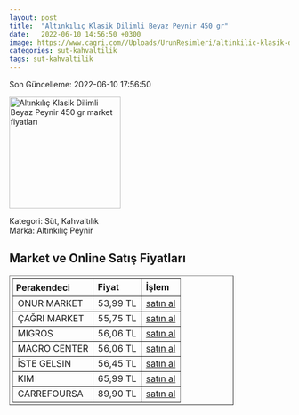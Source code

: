 ```yaml
---
layout: post
title:  "Altınkılıç Klasik Dilimli Beyaz Peynir 450 gr"
date:   2022-06-10 14:56:50 +0300
image: https://www.cagri.com//Uploads/UrunResimleri/altinkilic-klasik-dilimli-beyaz-peynir-5-436e.jpg
categories: sut-kahvaltilik
tags: sut-kahvaltilik
---
```


Son Güncelleme: 2022-06-10 17:56:50

<img src="https://www.cagri.com//Uploads/UrunResimleri/altinkilic-klasik-dilimli-beyaz-peynir-5-436e.jpg" width="200" alt="Altınkılıç Klasik Dilimli Beyaz Peynir 450 gr market fiyatları" />

Kategori: Süt, Kahvaltılık
<br />
Marka: Altınkılıç Peynir

<h2>Market ve Online Satış Fiyatları</h2>

<table border="1" style="padding: 5px;width:80%;">
  <tr>
    <td style="padding: 5px;"><strong>Perakendeci</strong></td>
    <td><strong>Fiyat</strong></td>
    <td><strong>İşlem</strong></td>
  </tr>
  <tr>
              <td title="Onur Market">ONUR MARKET</td>
              <td>53,99 TL</td>
              <td><a title="Onur Market" target="_blank" href="https://www.onurmarket.com/-altinkilic-dilimli-ezine-klsk-pey-450-gr--25204">satın al</a></td>
            </tr><tr>
              <td title="Çağrı Market">ÇAĞRI MARKET</td>
              <td>55,75 TL</td>
              <td><a title="Çağrı Market" target="_blank" href="https://www.cagri.com/altinkilic-klasik-dilimli-beyaz-peynir-450-gr-19563">satın al</a></td>
            </tr><tr>
              <td title="Migros">MIGROS</td>
              <td>56,06 TL</td>
              <td><a title="Migros" target="_blank" href="https://www.migros.com.tr/altinkilic-3-dilim-tam-yagli-olgun-inek-peyniri-450-g-p-98e100">satın al</a></td>
            </tr><tr>
              <td title="Macro Center">MACRO CENTER</td>
              <td>56,06 TL</td>
              <td><a title="Macro Center" target="_blank" href="https://www.macrocenter.com.tr/altinkilic-3-dilim-tam-yagli-olgun-inek-peyniri-450-g-p-98e100">satın al</a></td>
            </tr><tr>
              <td title="İste Gelsin">İSTE GELSIN</td>
              <td>56,45 TL</td>
              <td><a title="İste Gelsin" target="_blank" href="https://www.istegelsin.com/urun/altinkilic-klasik-beyaz-peynir-450-g-3-dilim_AKL9-AD">satın al</a></td>
            </tr><tr>
              <td title="Kim">KIM</td>
              <td>65,99 TL</td>
              <td><a title="Kim" target="_blank" href="https://www.kimgeldi.com/altinkilic-kls-inek-peynir-450gr-dilimli">satın al</a></td>
            </tr><tr>
              <td title="CarrefourSA">CARREFOURSA</td>
              <td>89,90 TL</td>
              <td><a title="CarrefourSA" target="_blank" href="https://www.carrefoursa.com/altinkilic-klasik-inek-peyniri-3-dilim-450-g--p-30274640">satın al</a></td>
            </tr>
</table>
